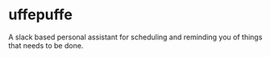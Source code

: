# uffepuffe
A slack based personal assistant for scheduling and reminding you of things that needs to be done.
